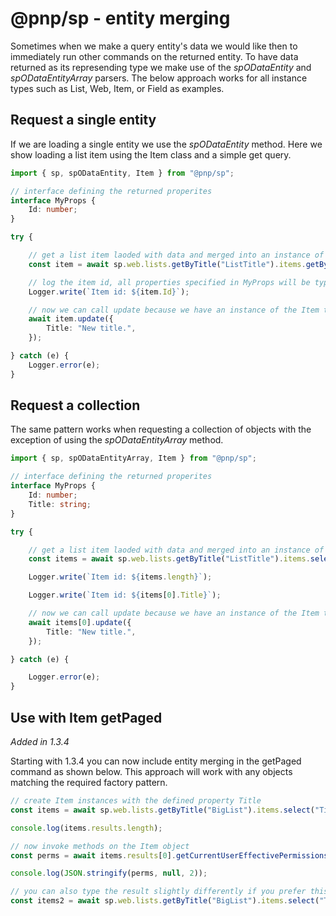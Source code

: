 # @pnp/sp - entity merging

Sometimes when we make a query entity's data we would like then to immediately run other commands on the returned entity. To have data returned as its represending type we make use of the _spODataEntity_ and _spODataEntityArray_ parsers. The below approach works for all instance types such as List, Web, Item, or Field as examples.

## Request a single entity

If we are loading a single entity we use the _spODataEntity_ method. Here we show loading a list item using the Item class and a simple get query.

```TypeScript
import { sp, spODataEntity, Item } from "@pnp/sp";

// interface defining the returned properites
interface MyProps {
    Id: number;
}

try {

    // get a list item laoded with data and merged into an instance of Item
    const item = await sp.web.lists.getByTitle("ListTitle").items.getById(1).get(spODataEntity<Item, MyProps>(Item));

    // log the item id, all properties specified in MyProps will be type checked
    Logger.write(`Item id: ${item.Id}`);

    // now we can call update because we have an instance of the Item type to work with as well
    await item.update({
        Title: "New title.",
    });

} catch (e) {
    Logger.error(e);
}
```

## Request a collection

The same pattern works when requesting a collection of objects with the exception of using the _spODataEntityArray_ method.

```TypeScript
import { sp, spODataEntityArray, Item } from "@pnp/sp";

// interface defining the returned properites
interface MyProps {
    Id: number;
    Title: string;
}

try {

    // get a list item laoded with data and merged into an instance of Item
    const items = await sp.web.lists.getByTitle("ListTitle").items.select("Id", "Title").get(spODataEntityArray<Item, MyProps>(Item));

    Logger.write(`Item id: ${items.length}`);

    Logger.write(`Item id: ${items[0].Title}`);

    // now we can call update because we have an instance of the Item type to work with as well
    await items[0].update({
        Title: "New title.",
    });

} catch (e) {

    Logger.error(e);
}
```

## Use with Item getPaged

_Added in 1.3.4_

Starting with 1.3.4 you can now include entity merging in the getPaged command as shown below. This approach will work with any objects matching the required factory pattern.

```TypeScript
// create Item instances with the defined property Title
const items = await sp.web.lists.getByTitle("BigList").items.select("Title").getPaged(spODataEntityArray<Item, { Title: string }>(Item));

console.log(items.results.length);

// now invoke methods on the Item object
const perms = await items.results[0].getCurrentUserEffectivePermissions();

console.log(JSON.stringify(perms, null, 2));

// you can also type the result slightly differently if you prefer this, but the results are the same functionally.
const items2 = await sp.web.lists.getByTitle("BigList").items.select("Title").getPaged<(Item & { Title: string })[]>(spODataEntityArray(Item));
```
